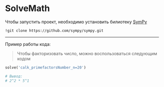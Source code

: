 # SolveMath
Чтобы запустить проект, необходимо установить билиотеку [SymPy](https://docs.sympy.org/latest/install.html#installation)

`!git clone https://github.com/sympy/sympy.git`

---
Пример работы кода:
> Чтобы факторизовать число, можно воспользоваться следующим кодом
```python
solve('calk_primefactorsNumber_n=20')

# Вывод:
# 2^2 * 5^1
```
